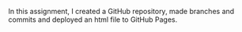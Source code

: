 In this assignment, I created a GitHub repository, made branches and commits and deployed an html file to GitHub Pages.